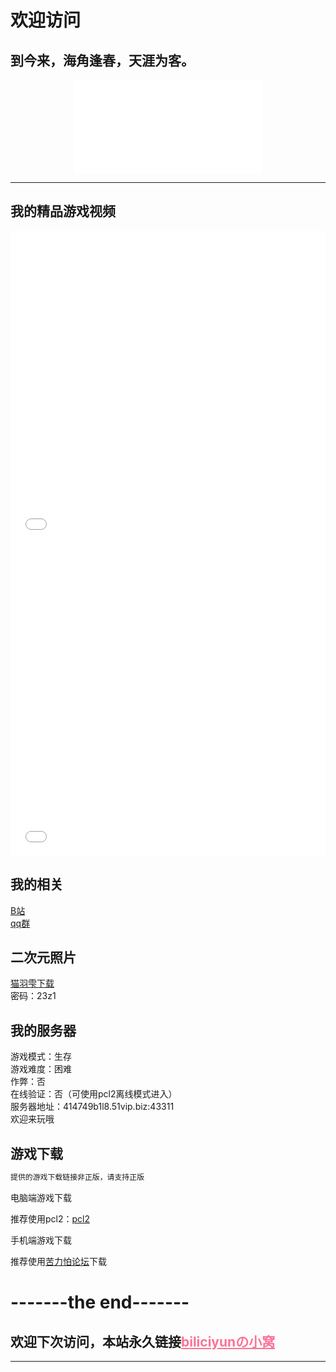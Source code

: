 # 欢迎访问
## 到今来，海角逢春，天涯为客。<br>

<div align="center">
  <iframe src="//music.163.com/outchain/player?type=2&id=1808492017&auto=0&height=66" scrolling="no" border="0" frameborder="no" framespacing="0" allowfullscreen="true"> </iframe>
</div>

------------

## 我的精品游戏视频

<div align="center">
  <iframe src="//player.bilibili.com/player.html?bvid=BV1GJ411x7h7&cid=137649199&page=1" allowfullscreen="allowfullscreen" width="100%" height="500" scrolling="no" frameborder="0" sandbox="allow-top-navigation allow-same-origin allow-forms allow-scripts"></iframe>
</div>

<div align="center">
  <iframe src="//player.bilibili.com/player.html?aid=927070335&bvid=BV1wT4y1A7fC&cid=232719671&page=1" allowfullscreen="allowfullscreen" width="100%" height="500" scrolling="no" frameborder="0" sandbox="allow-top-navigation allow-same-origin allow-forms allow-scripts"> </iframe>
</div>

## 我的相关<br>
 [B站](https://space.bilibili.com/2066547841?spm_id_from=333.1007.0.0)<br>
 [qq群](https://jq.qq.com/?_wv=1027&k=jLA41A2c)

## 二次元照片
 [猫羽雫下载](https://pan.baidu.com/s/1DjSzz8DtzYrtDpywOA_pCw)<br>
 密码：23z1

## 我的服务器
游戏模式：生存<br>
游戏难度：困难<br>
作弊：否<br>
在线验证：否（可使用pcl2离线模式进入）<br>
服务器地址：414749b1l8.51vip.biz:43311<br>
欢迎来玩哦<br>

## 游戏下载<br>

``` Markdown
提供的游戏下载链接非正版，请支持正版
```

电脑端游戏下载<br>

推荐使用pcl2：[pcl2](https://afdian.net/p/0164034c016c11ebafcb52540025c377)<br>

手机端游戏下载<br>

推荐使用[苦力怕论坛](https://klpbbs.com/xz/)下载<br>

# -------the end-------
## 欢迎下次访问，本站永久链接<a href="https://biliciyun.cf" style="color: #FB7299">biliciyunの小窝</a>
----------